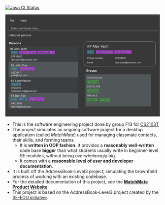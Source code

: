 [![Java CI Status](https://github.com/AY2324S2-CS2103T-F13-3/tp/actions/workflows/gradle.yml/badge.svg)](https://github.com/AY2324S2-CS2103T-F13-3/tp/actions/workflows/gradle.yml)

![Ui](docs/images/Ui.png)

* This is the software engineering project done by group F13 for [CS2103T](https://nus-cs2103-ay2324s2.github.io/website/admin/index.html)
* The project simulates an ongoing software project for a desktop application (called _MatchMate_) used for managing classmate contacts, their skills, and forming teams.
  * It is **written in OOP fashion**. It provides a **reasonably well-written** code base **bigger** than what students usually write in beginner-level SE modules, without being overwhelmingly big.
  * It comes with a **reasonable level of user and developer documentation**.
* It is built off the AddressBook-Level3 project, simulating the brownfield process of working with an existing codebase.
* For the detailed documentation of this project, see the **[MatchMate Product Website](https://nus-cs2103-ay2324s2.github.io/tp/)**.
* This project is based on the AddressBook-Level3 project created by the [SE-EDU initiative](https://se-education.org).
